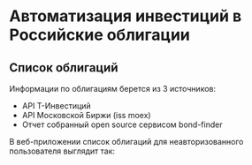 # Автоматизация инвестиций в Российские облигации

## Список облигаций

Информации по облигациям берется из 3 источников:
- API Т-Инвестиций
- API Московской Биржи (iss moex)
- Отчет собранный open source сервисом bond-finder

В веб-приложении список облигаций для неавторизованного пользователя выглядит так:
